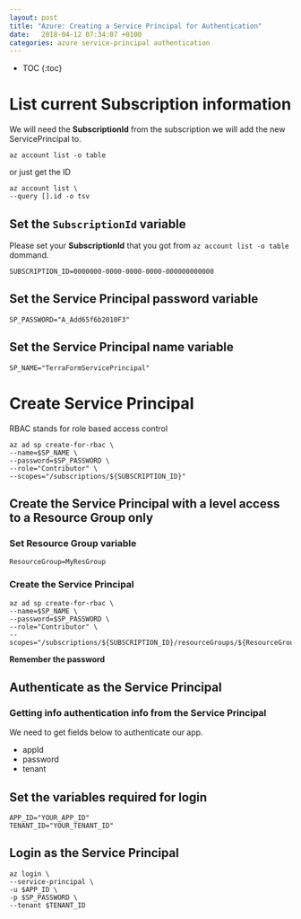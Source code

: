 ```yaml
---
layout: post
title: "Azure: Creating a Service Principal for Authentication"
date:   2018-04-12 07:34:07 +0100
categories: azure service-principal authentication
---
```


* TOC
{:toc}

# List current Subscription information

We will need the **SubscriptionId** from the subscription we will add the new ServicePrincipal to.

````
az account list -o table
````
or just get the ID

````
az account list \
--query [].id -o tsv
````

## Set the `SubscriptionId` variable

Please set your **SubscriptionId** that you got from `az account list -o table` dommand.

````
SUBSCRIPTION_ID=0000000-0000-0000-0000-000000000000
````

## Set the **Service Principal** password variable

````
SP_PASSWORD="A_Add65f6b2010F3"
````

## Set the **Service Principal** name variable

````
SP_NAME="TerraFormServicePrincipal"
````

# Create Service Principal

RBAC stands for role based access control

````
az ad sp create-for-rbac \
--name=$SP_NAME \
--password=$SP_PASSWORD \
--role="Contributor" \
--scopes="/subscriptions/${SUBSCRIPTION_ID}"
````

## Create the Service Principal with a level access to a Resource Group only

### Set Resource Group variable

````
ResourceGroup=MyResGroup
````

### Create the Service Principal

````
az ad sp create-for-rbac \
--name=$SP_NAME \
--password=$SP_PASSWORD \
--role="Contributor" \
--scopes="/subscriptions/${SUBSCRIPTION_ID}/resourceGroups/${ResourceGroup}"
````
**Remember the password**

## Authenticate as the Service Principal

### Getting info authentication info from the Service Principal

We need to get fields below to authenticate our app.

* appId
* password
* tenant

## Set the variables required for login


```
APP_ID="YOUR_APP_ID"
TENANT_ID="YOUR_TENANT_ID"
````

## Login as the Service Principal

````
az login \
--service-principal \
-u $APP_ID \
-p $SP_PASSWORD \
--tenant $TENANT_ID
````
